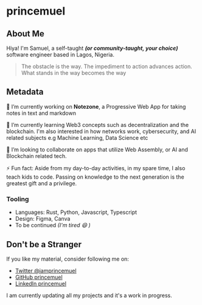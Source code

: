 # princemuel

## About Me

Hiya! I'm Samuel, a self-taught _**(or community-taught, your choice)**_ software engineer based in Lagos, Nigeria.

> The obstacle is the way.
> The impediment to action advances action. What stands in the way becomes the way

<!--
Here are some ideas to get you started:

- 🔭 I’m currently working on ...
- 🌱 I’m currently learning ...
- 👯 I’m looking to collaborate on ...
- 🤔 I’m looking for help with ...
- 💬 Ask me about ...
- 📫 How to reach me: ...
- 😄 Pronouns: ...
- ⚡ Fun fact: ...
-->

## Metadata

🔭 I’m currently working on **Notezone**, a Progressive Web App for taking notes in text and markdown

🌱 I’m currently learning Web3 concepts such as decentralization and the blockchain. I'm also interested in how networks work, cybersecurity, and AI related subjects e.g Machine Learning, Data Science etc

👯 I’m looking to collaborate on apps that utilize Web Assembly, or AI and Blockchain related tech.

⚡ Fun fact: Aside from my day-to-day activities, in my spare time, I also teach kids to code.
Passing on knowledge to the next generation is the greatest gift and a privilege.

### Tooling

- Languages: Rust, Python, Javascript, Typescript
- Design: Figma, Canva
- To be continued _(I'm tired 😄 )_

## Don't be a Stranger

If you like my material, consider following me on:

- [Twitter @iamprincemuel](https://twitter.com/iamprincemuel)
- [GitHub princemuel](https://github.com/princemuel)
- [LinkedIn princemuel](https://linkedin.com/in/princemuel)

I am currently updating all my projects and it's a work in progress.

<!-- ## Blog Posts -->

<!-- BLOG-POST-LIST:START -->

<!-- BLOG-POST-LIST:END -->
